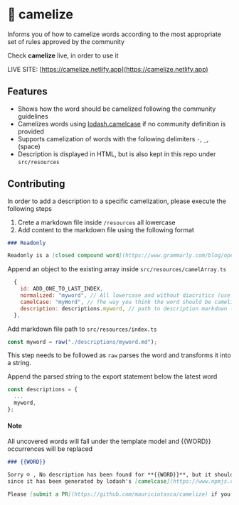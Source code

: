 # 🐫 camelize
Informs you of how to camelize words according to the most appropriate set of rules
approved by the community

Check **camelize** live, in order to use it

LIVE SITE: [https://camelize.netlify.app](https://camelize.netlify.app)

## Features

- Shows how the word should be camelized following the community guidelines
- Camelizes words using [lodash.camelcase](https://www.npmjs.com/package/lodash.camelcase) if no community definition is provided 
- Supports camelization of words with the following delimiters `-`, `_`, ` `(space)
- Description is displayed in HTML, but is also kept in this repo under `src/resources`

## Contributing
In order to add a description to a specific camelization, please execute the following steps
1. Crete a markdown file inside `/resources` all lowercase
2. Add content to the markdown file using the following format

``` markdown
### Readonly

Readonly is a [closed compound word](https://www.grammarly.com/blog/open-and-closed-compound-words/#react-view:~:text=Closed%20Compound%20Words,-Closed) and should _not_ be camelized

``` 

Append an object to the existing array inside `src/resources/camelArray.ts`

``` javascript
  {
    id: ADD_ONE_TO_LAST_INDEX,
    normalized: "myword", // All lowercase and without diacritics (use normalization tool)
    camelCase: "myWord", // The way you think the word should be camelized
    description: descriptions.myword, // path to description markdown file
  },
``` 

Add markdown file path to `src/resources/index.ts`
```javascript
const myword = raw("./descriptions/myword.md");
```
This step needs to be followed as `raw` parses the word and transforms it into a string.

Append the parsed string to the export statement below the latest word
``` javascript
const descriptions = {
  ...
  myword,
}; 
```

#### Note

All uncovered words will fall under the template model
and {{WORD}} occurrences will be replaced

``` markdown
### {{WORD}}

Sorry ☹️ , No description has been found for **{{WORD}}**, but it should be safe to use it as displayed above,
since it has been generated by lodash's [camelcase](https://www.npmjs.com/package/lodash.camelcase) module.

Please [submit a PR](https://github.com/mauriciotasca/camelize) if you think there should be a different way to camelize **{{WORD}}**.

```


